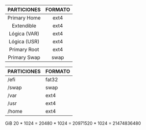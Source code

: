 
| PARTICIONES  | FORMATO |
| :----------: | :-----: |
| Primary Home |  ext4   |
|  Extendible  |  ext4   |
| Lógica (VAR) |  ext4   |
| Lógica (USR) |  ext4   |
| Primary Root |  ext4   |
| Primary Swap |  swap   |

| PARTICIONES | FORMATO |
| ----------- | ------- |
| /efi        | fat32   |
| /swap       | swap    |
| /var        | ext4    |
| /usr        | ext4    |
| /home       | ext4    |


GiB
20 * 1024 = 20480 * 1024 = 20971520 * 1024 = 21474836480
